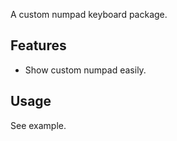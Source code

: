 A custom numpad keyboard package.

## Features

* Show custom numpad easily.

## Usage

See example.

